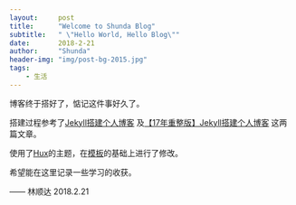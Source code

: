 ```yaml
---
layout:     post
title:      "Welcome to Shunda Blog"
subtitle:   " \"Hello World, Hello Blog\""
date:       2018-2-21
author:     "Shunda"
header-img: "img/post-bg-2015.jpg"
tags:
    - 生活
---
```


博客终于搭好了，惦记这件事好久了。

搭建过程参考了[Jekyll搭建个人博客](https://www.jianshu.com/p/245aabdace05) 及[【17年重整版】Jekyll搭建个人博客](https://www.jianshu.com/p/aadffb90d634?utm_campaign=maleskine&utm_content=note&utm_medium=seo_notes&utm_source=recommendation) 这两篇文章。

使用了[Hux](https://huangxuan.me/)的主题，在[模板](https://github.com/Huxpro/huxblog-boilerplate)的基础上进行了修改。

希望能在这里记录一些学习的收获。

—— 林顺达 2018.2.21
